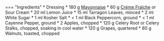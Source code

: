 === "Ingredients"
    * Dressing
        * 180 g [Mayonnaise](../sauces/mayonnaise/mayonnaise.md)
        * 60 g [Crème Fraîche](../sauces/creme-fraiche.md) or Sour Cream
        * 20 ml Lemon Juice
        * 15 ml Tarragon Leaves, minced
        * 2 ml White Sugar
        * 1 ml Kosher Salt
        * < 1 ml Black Peppercorn, ground
        * < 1 ml Cayenne Pepper, ground
    * 2 Apples, chopped
    * 120 g Celery Root or Celery Stalks, chopped, soaking in cool water
    * 120 g Grapes, quartered
    * 80 g Walnuts, toasted, chopped

[^1]:
    Mitzewich, John. ["A Waldorf Salad by Any Other Name"](https://foodwishes.blogspot.com/2015/10/a-waldorf-salad-by-any-other-name.html) *Food Wishes.* 29 October 2015.
